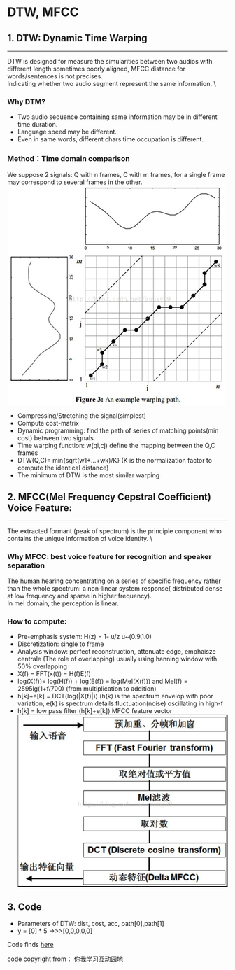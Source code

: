 DTW, MFCC
====================================
## 1. DTW: Dynamic Time Warping
---------------------------
DTW is designed for measure the simularities between two audios with different length sometimes poorly aligned, MFCC distance for words/sentences is not precises. \
Indicating whether two audio segment represent the same information. \

### Why DTM? 
* Two audio sequence containing same information may be in different time duration.
* Language speed may be different.
* Even in same words, different chars time occupation is different.
### Method：Time domain comparison
We suppose 2 signals: Q with n frames, C with m frames, for a single frame may correspond to several frames in the other. 
![DTW](https://github.com/RusselZHANG/Audio-recognition/blob/master/images/DTW.png)
* Compressing/Stretching the signal(simplest)
* Compute cost-matrix
* Dynamic programming: find the path of series of matching points(min cost) between two signals.
* Time warping function: w(qi,cj) define the mapping between the Q,C frames
* DTW(Q,C)= min{sqrt(w1+...+wk)/K} (K is the normalization factor to compute the identical distance)
* The minimum of DTW is the most similar warping

## 2. MFCC(Mel Frequency Cepstral Coefficient) Voice Feature:
---------------------------
The extracted formant (peak of spectrum) is the principle component who contains the unique information of voice identity. \
### Why MFCC: best voice feature for recognition and speaker separation
The human hearing concentrating on a series of specific frequency rather than the whole spectrum: a non-linear system response( distributed dense at low frequency and sparse in higher frequency). \
In mel domain, the perception is linear.
### How to compute:
* Pre-emphasis system: H(z) = 1- u/z u~(0.9,1.0)
* Discretization: single to frame
* Analysis window: perfect reconstruction, attenuate edge, emphaisze centrale (The role of overlapping) usually using hanning window with 50% overlapping
* X(f) = FFT(x(t)) = H(f)E(f)
* log(X(f))= log(H(f)) + log(E(f)) = log(Mel(X(f))) and Mel(f) = 2595lg(1+f/700) (from multiplication to addition)
* h[k]+e[k] = DCT(log(|X(f)|)) (h(k) is the spectrum envelop with poor variation, e(k) is spectrum details fluctuation(noise) oscillating in high-f
* h[k] = low pass filter (h[k]+e[k]) MFCC feature vector
![MFCC](https://github.com/RusselZHANG/Audio-recognition/blob/master/images/MFCC%20feature.PNG)



## 3. Code
* Parameters of DTW: dist, cost, acc, path[0],path[1]
* y = [0] * 5 ->>>[0,0,0,0,0]

Code finds [here](https://github.com/RusselZHANG/Audio-recognition/blob/master/2.%20MFCC%2C%20DTW.ipynb)

code copyright from： [你我学习互动园地](https://interactiveuandmetutorials.weebly.com/) 
